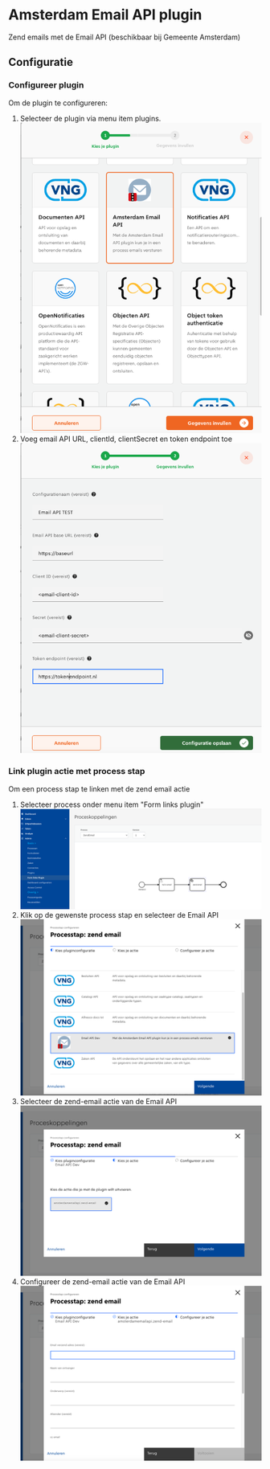 # Amsterdam Email API plugin

Zend emails met de Email API (beschikbaar bij Gemeente Amsterdam)
## Configuratie

### Configureer plugin
Om de plugin te configureren:

1. Selecteer de plugin via menu item plugins.\
   ![Selecteer plugin](docs/images/amsterdam-emailapi-plugin-step1.png)
2. Voeg email API URL, clientId, clientSecret en token endpoint toe\
   ![Selecteer plugin](docs/images/amsterdam-emailapi-plugin-step2.png)

### Link plugin actie met process stap
Om een process stap te linken met de zend email actie

1. Selecteer process onder menu item "Form links plugin"\
   ![Selecteer actie](docs/images/amsterdam-emailapi-actie-step1.png)
2. Klik op de gewenste process stap en selecteer de Email API\
   ![Selecteer actie](docs/images/amsterdam-emailapi-actie-step2.png)
3. Selecteer de zend-email actie van de Email API\
   ![Selecteer actie](docs/images/amsterdam-emailapi-actie-step3.png)
4. Configureer de zend-email actie van de Email API\
   ![Selecteer actie](docs/images/amsterdam-emailapi-actie-step4.png)



